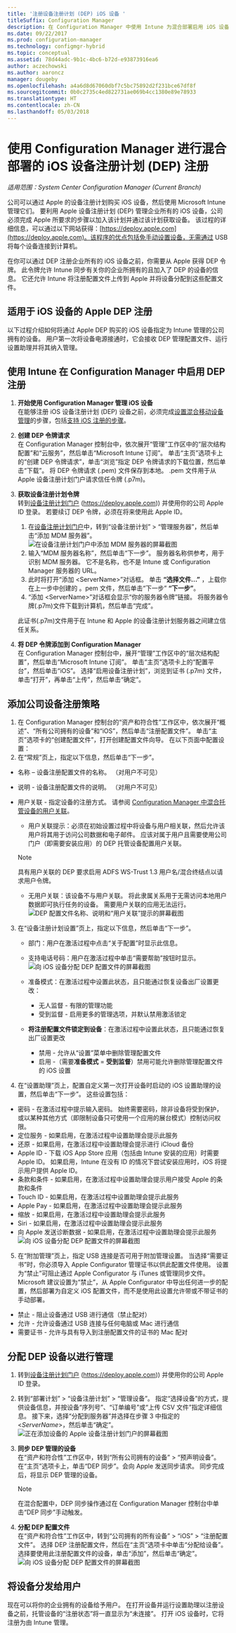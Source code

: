 ```yaml
---
title: '注册设备注册计划 (DEP) iOS 设备 '
titleSuffix: Configuration Manager
description: 在 Configuration Manager 中使用 Intune 为混合部署启用 iOS 设备注册计划 (DEP) 注册。
ms.date: 09/22/2017
ms.prod: configuration-manager
ms.technology: configmgr-hybrid
ms.topic: conceptual
ms.assetid: 78d44adc-9b1c-4bc6-b72d-e93873916ea6
author: aczechowski
ms.author: aaroncz
manager: dougeby
ms.openlocfilehash: a4a6d8d67060dbf7c5bc75892d2f231bce67df8f
ms.sourcegitcommit: 0b0c2735c4ed822731ae069b4cc1380e89e78933
ms.translationtype: HT
ms.contentlocale: zh-CN
ms.lasthandoff: 05/03/2018
---
```

# <a name="ios-device-enrollment-program-dep-enrollment-for-hybrid-deployments-with-configuration-manager"></a>使用 Configuration Manager 进行混合部署的 iOS 设备注册计划 (DEP) 注册

*适用范围：System Center Configuration Manager (Current Branch)*

公司可以通过 Apple 的设备注册计划购买 iOS 设备，然后使用 Microsoft Intune 管理它们。 要利用 Apple 设备注册计划 (DEP) 管理企业所有的 iOS 设备，公司必须完成 Apple 所要求的步骤以加入该计划并通过该计划获取设备。 该过程的详细信息，可以通过以下网站获得：[https://deploy.apple.com](https://deploy.apple.com)。该程序的优点包括免手动设置设备，无需通过 USB 将每个设备连接到计算机。  

 在你可以通过 DEP 注册企业所有的 iOS 设备之前，你需要从 Apple 获得 DEP 令牌。 此令牌允许 Intune 同步有关你的企业所拥有的且加入了 DEP 的设备的信息。 它还允许 Intune 将注册配置文件上传到 Apple 并将设备分配到这些配置文件。  

## <a name="apple-dep-enrollment-for-ios-devices"></a>适用于 iOS 设备的 Apple DEP 注册  
 以下过程介绍如何将通过 Apple DEP 购买的 iOS 设备指定为 Intune 管理的公司拥有的设备。 用户第一次将设备电源接通时，它会接收 DEP 管理配置文件、运行设置助理并将其纳入管理。  

##  <a name="enable-dep-enrollment-in-configuration-manager-with-intune"></a>使用 Intune 在 Configuration Manager 中启用 DEP 注册  

1.  **开始使用 Configuration Manager 管理 iOS 设备**   
    在能够注册 iOS 设备注册计划 (DEP) 设备之前，必须完成[设置混合移动设备管理](../../mdm/deploy-use/setup-hybrid-mdm.md)的步骤，包括[支持 iOS 注册的步骤](../deploy-use/enroll-hybrid-ios-mac.md)。
2.  **创建 DEP 令牌请求**   
    在 Configuration Manager 控制台中，依次展开“管理”工作区中的“层次结构配置”和“云服务”，然后单击“Microsoft Intune 订阅”。 单击“主页”选项卡上的“创建 DEP 令牌请求”，单击“浏览”指定 DEP 令牌请求的下载位置，然后单击“下载”。 将 DEP 令牌请求 (.pem) 文件保存到本地。 .pem 文件用于从 Apple 设备注册计划门户请求信任令牌 (.p7m)。  
3.  **获取设备注册计划令牌**   
    转到[设备注册计划门户](https://deploy.apple.com) (https://deploy.apple.com)) 并使用你的公司 Apple ID 登录。 若要续订 DEP 令牌，必须在将来使用此 Apple ID。  
    1.  在[设备注册计划门户](https://deploy.apple.com)中，转到“设备注册计划” > “管理服务器”，然后单击“添加 MDM 服务器”。  
    ![在设备注册计划门户中添加 MDM 服务器的屏幕截图](../media/enrollment-program-token-add-server.png)
    2.  输入“MDM 服务器名称”，然后单击“下一步”。 服务器名称供参考，用于识别 MDM 服务器。 它不是名称，也不是 Intune 或 Configuration Manager 服务器的 URL。  
    3.  此时将打开“添加 <ServerName\>”对话框。 单击 **“选择文件...”** ，上载你在上一步中创建的 。pem 文件，然后单击“下一步” **“下一步”**。  
    4.  “添加 <ServerName\>”对话框会显示“你的服务器令牌”链接。 将服务器令牌(.p7m)文件下载到计算机，然后单击“完成”。  

     此证书(.p7m)文件用于在 Intune 和 Apple 的设备注册计划服务器之间建立信任关系。  
4.  **将 DEP 令牌添加到 Configuration Manager**   
    在 Configuration Manager 控制台中，展开“管理”工作区中的“层次结构配置”，然后单击“Microsoft Intune 订阅”。 单击“主页”选项卡上的“配置平台”，然后单击“iOS”。 选择“启用设备注册计划”，浏览到证书 (.p7m) 文件，单击“打开”，再单击“上传”，然后单击“确定”。  

## <a name="add-a-corporate-device-enrollment-policy"></a>添加公司设备注册策略  

1. 在 Configuration Manager 控制台的“资产和符合性”工作区中，依次展开“概述”、“所有公司拥有的设备”和“iOS”，然后单击“注册配置文件”。 单击“主页”选项卡的“创建配置文件”，打开创建配置文件向导。 在以下页面中配置设置：  
2. 在“常规”页上，指定以下信息，然后单击“下一步”。  
  -   名称 – 设备注册配置文件的名称。 （对用户不可见）  
  -   说明 - 设备注册配置文件的说明。 （对用户不可见）  
  -   用户关联 - 指定设备的注册方式。 请参阅 [Configuration Manager 中混合托管设备的用户关联](../../mdm/deploy-use/user-affinity-for-hybrid-managed-devices.md)。  

      -  用户关联提示：必须在初始设置过程中将设备与用户相关联，然后允许该用户将其用于访问公司数据和电子邮件。  应该对属于用户且需要使用公司门户（即需要安装应用）的 DEP 托管设备配置用户关联。  
      > [!NOTE]
      > 具有用户关联的 DEP 要求启用 ADFS WS-Trust 1.3 用户名/混合终结点以请求用户令牌。

      -   无用户关联：该设备不与用户关联。 将此隶属关系用于无需访问本地用户数据即可执行任务的设备。 需要用户关联的应用无法运行。  
    ![DEP 配置文件名称、说明和“用户关联”提示的屏幕截图](../media/dep-general.png)

3. 在“设备注册计划设置”页上，指定以下信息，然后单击“下一步”。  
    -   部门：用户在激活过程中点击“关于配置”时显示此信息。  
    -   支持电话号码：用户在激活过程中单击“需要帮助”按钮时显示。
       ![向 iOS 设备分配 DEP 配置文件的屏幕截图](../media/dep-settings.png)

    - 准备模式：在激活过程中设置此状态，且只能通过恢复设备出厂设置更改：  
        -   无人监督 - 有限的管理功能  
        -   受到监督 - 启用更多的管理选项，并默认禁用激活锁定  
    - **将注册配置文件锁定到设备**：在激活过程中设置此状态，且只能通过恢复出厂设置更改  
      -   禁用 - 允许从“设置”菜单中删除管理配置文件  
      -   启用 -（需要**准备模式** = **受到监督**）禁用可能允许删除管理配置文件的 iOS 设置  

4.  在“设置助理”页上，配置自定义第一次打开设备时启动的 iOS 设置助理的设置，然后单击“下一步”。 这些设置包括：  
  -   密码 - 在激活过程中提示输入密码。 始终需要密码，除非设备将受到保护，或以某种其他方式（即限制设备只可使用一个应用的展台模式）控制访问权限。  
  -   定位服务 - 如果启用，在激活过程中设置助理会提示此服务  
  -   还原 - 如果启用，在激活过程中设置助理会提示进行 iCloud 备份  
  -   Apple ID - 下载 iOS App Store 应用（包括由 Intune 安装的应用）时需要 Apple ID。 如果启用，Intune 在没有 ID 的情况下尝试安装应用时，iOS 将提示用户提供 Apple ID。  
  -   条款和条件 - 如果启用，在激活过程中设置助理会提示用户接受 Apple 的条款和条件  
  -   Touch ID - 如果启用，在激活过程中设置助理会提示此服务
  -   Apple Pay - 如果启用，在激活过程中设置助理会提示此服务
  -   缩放 - 如果启用，在激活过程中设置助理会提示此服务
  -   Siri - 如果启用，在激活过程中设置助理会提示此服务  
  -   向 Apple 发送诊断数据 - 如果启用，在激活过程中设置助理会提示此服务  
    ![向 iOS 设备分配 DEP 配置文件的屏幕截图](../media/dep-setup-assistant.png)
5.  在“附加管理”页上，指定 USB 连接是否可用于附加管理设置。 当选择“需要证书”时，你必须导入 Apple Configurator 管理证书以供此配置文件使用。  设置为“禁止”可阻止通过 Apple Configurator 与 iTunes 或管理同步文件。 Microsoft 建议设置为“禁止”，从 Apple Configurator 中导出任何进一步的配置，然后部署为自定义 iOS 配置文件，而不是使用此设置允许带或不带证书的手动部署。  

  -   禁止 - 阻止设备通过 USB 进行通信（禁止配对）  
  -   允许 - 允许设备通过 USB 连接与任何电脑或 Mac 进行通信  
  -   需要证书 - 允许与具有导入到注册配置文件的证书的 Mac 配对  

## <a name="assign-dep-devices-for-management"></a>分配 DEP 设备以进行管理

1. 转到[设备注册计划门户](https://deploy.apple.com) (https://deploy.apple.com)) 并使用你的公司 Apple ID 登录。
2. 转到“部署计划” > “设备注册计划” > “管理设备”。 指定“选择设备”的方式，提供设备信息，并按设备“序列号”、“订单编号”或“上传 CSV 文件”指定详细信息。 接下来，选择“分配到服务器”并选择在步骤 3 中指定的 <*ServerName*>，然后单击“确定”。  
![正在添加设备的 Apple 设备注册计划门户的屏幕截图](../media/enrollment-program-token-specify-serial.png)

3.  **同步 DEP 管理的设备**   
    在“资产和符合性”工作区中，转到“所有公司拥有的设备” > “预声明设备”。 在“主页”选项卡上，单击“DEP 同步”。会向 Apple 发送同步请求。 同步完成后，将显示 DEP 管理的设备。

    > [!NOTE]
    > 在混合配置中，DEP 同步操作通过在 Configuration Manager 控制台中单击“DEP 同步”手动触发。

4.  **分配 DEP 配置文件**<br>在“资产和符合性”工作区中，转到“公司拥有的所有设备” > “iOS” > “注册配置文件”。 选择 DEP 注册配置文件，然后在“主页”选项卡中单击“分配给设备”。 选择要使用此注册配置文件的设备，单击“添加”，然后单击“确定”。   
     ![向 iOS 设备分配 DEP 配置文件的屏幕截图](../media/dep-assign-profile.png)

## <a name="distribute-devices-to-users"></a>将设备分发给用户
现在可以将你的企业拥有的设备给予用户。 在打开设备并运行设置助理以注册设备之前，托管设备的“注册状态”将一直显示为“未连接”。 打开 iOS 设备时，它将注册为由 Intune 管理。
